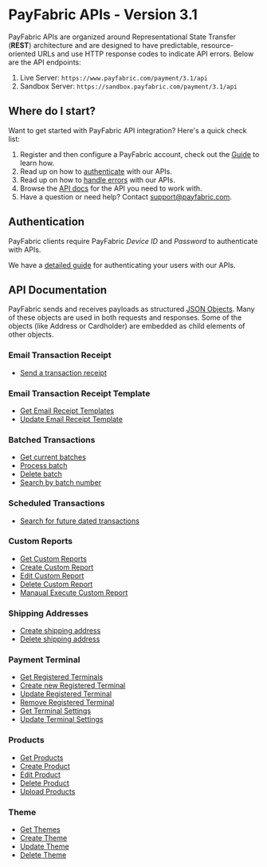 PayFabric APIs - Version 3.1
==============
PayFabric APIs are organized around Representational State Transfer (**REST**) architecture and are designed to have predictable, resource-oriented URLs and use HTTP response codes to indicate API errors. Below are the API endpoints:

1. Live Server:    ``https://www.payfabric.com/payment/3.1/api``
1. Sandbox Server: ``https://sandbox.payfabric.com/payment/3.1/api``

Where do I start?
-----------------

Want to get started with PayFabric API integration? Here's a quick check list:

1. Register and then configure a PayFabric account, check out the [Guide](https://github.com/PayFabric/Portal/blob/master/PayFabric/Sections/Configure%20Portal.md) to learn how.
2. Read up on how to [authenticate](#authentication) with our APIs. 
3. Read up on how to [handle errors](#handling-exceptions) with our APIs.
4. Browse the [API docs](#api-documentation) for the API you need to work with.
5. Have a question or need help? Contact <support@payfabric.com>.


Authentication
--------------
PayFabric clients require PayFabric *Device ID* and *Password*  to authenticate with APIs.

We have a [detailed guide](Sections/Authentication.md) for authenticating your users with our APIs.

API Documentation
-----------------
PayFabric sends and receives payloads as structured [JSON Objects](Sections/3.1JSONObjects.md). 
Many of these objects are used in both requests and responses. Some of the objects (like Address or Cardholder) are embedded
as child elements of other objects.

### Email Transaction Receipt
* [Send a transaction receipt](/PayFabric/Sections/EmailReceipt.md#send-a-transaction-receipt)

### Email Transaction Receipt Template
* [Get Email Receipt Templates](/PayFabric/Sections/EmailReceipt.md#get-email-receipt-templates)
* [Update Email Receipt Template](/PayFabric/Sections/EmailReceipt.md#update-email-receipt-template)

### Batched Transactions
* [Get current batches]()
* [Process batch]()
* [Delete batch]()
* [Search by batch number]()

### Scheduled Transactions
* [Search for future dated transactions]()

### Custom Reports
* [Get Custom Reports]()
* [Create Custom Report]()
* [Edit Custom Report]()
* [Delete Custom Report]()
* [Manaual Execute Custom Report]()

### Shipping Addresses
* [Create shipping address](PayFabric/Sections/ShippingAddress.md#create-a-shipping-address)
* [Delete shipping address](PayFabric/Sections/ShippingAddress.md#delete-shipping-address)

### Payment Terminal
* [Get Registered Terminals]()
* [Create new Registered Terminal]()
* [Update Registered Terminal]()
* [Remove Registered Terminal]()
* [Get Terminal Settings]()
* [Update Terminal Settings]()

### Products
* [Get Products](/PayFabric/Sections/Product.md#get-products)
* [Create Product](/PayFabric/Sections/Product.md#create-product)
* [Edit Product](/PayFabric/Sections/Product.md#update-product)
* [Delete Product](/PayFabric/Sections/Product.md#delete-product)
* [Upload Products](/PayFabric/Sections/Product.md#upload-products)

### Theme
* [Get Themes](/PayFabric/Sections/Theme.md#get-themes)
* [Create Theme](/PayFabric/Sections/Theme.md#create-theme)
* [Update Theme](/PayFabric/Sections/Theme.md#update-theme)
* [Delete Theme](/PayFabric/Sections/Theme.md#delete-theme) 


